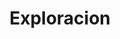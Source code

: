 ---
title: Exploracion
description: Informes de exploraciones
image: exploracion.jpg

# Badge style
style:
    background: "#2a9d8f"
    color: "#fff"
---
